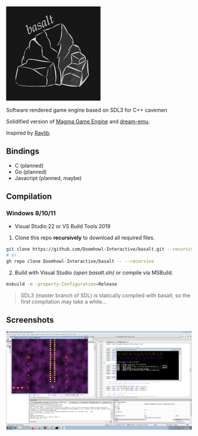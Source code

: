 ![basalt](misc/logo_small.png)

Software rendered game engine based on SDL3 for C++ cavemen

Solidified version of [Magma Game Engine](https://github.com/bramtechs/RaylibMagmaEngine) and [dream-emu](https://github.com/bramtechs/dream-emu).

Inspired by [Raylib](https://github.com/raysan5/raylib).

## Bindings

- C (planned)
- Go (planned)
- Javacript (planned, maybe)

## Compilation

### Windows 8/10/11

- Visual Studio 22 or VS Build Tools 2019

1. Clone this repo **recursively** to download all required files.

```bash
git clone https://github.com/Doomhowl-Interactive/basalt.git --recursive
# or
gh repo clone Doomhowl-Interactive/basalt -- --recursive
```

2. Build with Visual Studio _(open basalt.sln)_ or compile via MSBuild.

```bash
msbuild -m -property:Configuration=Release
```

> SDL3 (master branch of SDL) is statically compiled with basalt,
> so the first compilation may take a while...

## Screenshots

![Preview](screenshots/windows7_2.PNG)

```

```
